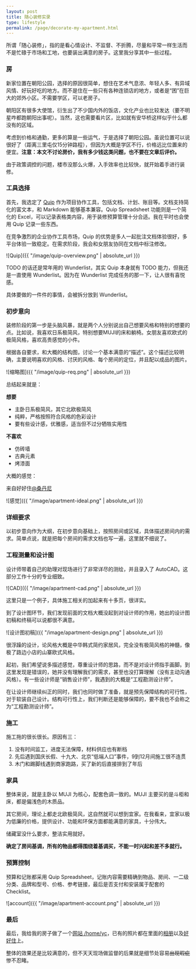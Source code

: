 ```yaml
---
layout: post
title: 随心装修实录
type: lifestyle
permalink: /page/decorate-my-apartment.html
---
```


所谓「随心装修」，指的是看心情设计、不监督、不折腾，尽量和平常一样生活而不是忙碌于市场和工地，也要装出满意的房子。这里我分享其中一些过程。

### 房

新家位置在朝阳公园，选择的原因很简单，想住在艺术气息浓、年轻人多、有异域风情、好玩好吃的地方。而不是住在一些只有各种连锁店的地方，或者是“困”在巨大的郊外小区。不需要学区，可以老房子。

朝阳区有很多大使馆，衍生出了不少国内外的饭店，文化产业也比较发达（要不明星咋都跑朝阳出事呢）。当然，这也需要看片区，比如就有安华桥这样似乎什么都没有的区域。

考虑到价格和通勤，更多的算是一些运气，于是选择了朝阳公园。虽说位置可以说很好了（距离三里屯仅15分钟路程），但因为大概是学区不行，价格远比位置来的便宜。__注意：本文不讨论房价，我有多少钱这类问题，也不要在文章后评价。__

由于政策调控的问题，楼市没那么火爆，入手效率也比较快，就开始着手进行装修。

### 工具选择

首先，我选定了 [Quip](https://quip.com/) 作为项目协作工具，包括文档、计划、账目等。文档支持简化的富文本，和 Markdown 能够基本兼容。Quip Spreadsheet 功能则是一个简化的 Excel，可以记录表格类内容，用于装修预算管理十分合适。我在平时也会使用 Quip 记录一些东西。

在竞争激烈的企业协作工具市场，Quip 的优势是多人一起批注文档体验很好，多平台体验一致稳定。在需求阶段，我会和女朋友协同在文档中标注修改。

![Quip]({{ "/image/quip-overview.png" | absolute_url }})

TODO 的话还是常年用的 Wunderlist，其实 Quip 本身就有 TODO 能力，但我还是一直使用 Wunderlist。因为在 Wunderlist 完成任务的那一下，让人很有喜悦感。

具体要做的一件件的事情，会被拆分放到 Wunderlist。

### 初步意向

装修阶段的第一步是头脑风暴，就是两个人分别说出自己想要风格和特别的想要的点。比如说，我喜欢日系极简风，特别想要MUJI的床和躺椅。女朋友喜欢欧式的极简风格，喜欢高贵感觉的小件。

根据各自要求，和大概的结构图，讨论一个基本满意的“描述”。这个描述比较明确，主要说明喜欢的风格、讨厌的风格、每个房间的定位，并且配以成品的图片。

![缩略图]({{ "/image/quip-req.png" | absolute_url }})

总结起来就是：

__想要__

* 主卧日系极简风，其它北欧极简风
* 纯粹，严格按照符合风格的色彩设计
* 要有些设计感，优雅感，适当但不过分牺牲实用性

__不喜欢__

* 仿砖墙
* 古典元素
* 烤漆面

大概的感觉：

来自好好住[@桑丹尼](https://m.haohaozhu.com/user/Z3poRTJvWi9RWlRYY0t3TVR2LzVsdz09OmZkY2UyODdkZjM2M2UzYjY0MjA4ZDYzZWM3NGQ5M2Yw.html)

![感觉]({{ "/image/apartment-ideal.png" | absolute_url }})

### 详细要求

以初步意向作为大纲，在初步意向基础上，按照房间或区域，具体描述房间内的需求。简单点说，就是把每个房间的需求文档也写一遍，这里就不细说了。

### 工程测量和设计图

设计师带着自己的助理对现场进行了非常详尽的测绘，并且录入了 AutoCAD。这部分工作十分的专业细致。

![CAD]({{ "/image/apartment-cad.png" | absolute_url }})

这里只是一个例子，具体施工相关的加起来有十多页，很详实。

到了设计图环节，我们发现前面的文档大概没起到对设计师的作用，她出的设计图初稿和终稿可以说都很不满意。

![设计图初稿]({{ "/image/apartment-design.png" | absolute_url }})

很浮躁的设计，论风格大概是中华韩式简约家居风，完全没有极简风格的神髓，像极了路边小店的山寨欧式风格。

起初，我们希望说多描述感觉，尊重设计师的思路，而不是对设计师指手画脚。到这里发现是错误的，她并没有理解我们的需求，甚至也没打算理解（没有主动沟通风格）。有一些设计师是“销售设计师”，我遇到的大概是“工程勘测设计师”。

在让设计师继续纠正的同时，我们也同时做了准备，就是预先保障结构的可行性，对于软装自己设计。结构可行性上，我们判断还是能够保障的，要不我也不会称之为“工程勘测设计师”。

### 施工

施工拖的很长很长。原因有三：

1. 没有时间监工，进度无法保障，材料供应也有断档
2. 先后遇到国庆长假、十九大、北京“低端人口”事件，9到12月间施工很不连贯
3. 木门和踢脚线遇到商家跑路，买了新的后直接排到了年后

### 家具

整体来说，就是主卧以 MUJI 为核心，配套色调一致的。MUJI 主要买的是斗柜和床，都是偏浅色的木质品。

其它房间，理论上都走北欧极简风，这自然就可以想到宜家。在我看来，宜家以极为低廉的价格，提供设计、功能和环保方面都能满意的家具，十分伟大。

储藏室没什么要求，整洁实用就好。

__确定了房间基调，所有的物品都得围绕着基调买，不能一时兴起和差不多就行。__

### 预算控制

预算和记账都采用 Quip Spreadsheet，记账内容需要精确到物品、房间、一二级分类、品牌和型号、价格、参考链接，最后是否支付和安装属于配套的 Checklist。

![account]({{ "/image/apartment-account.png" | absolute_url }})

### 最后

最后，我给我的房子做了一个[网站 /home/yc](https://crispgm.github.io/apartment/)，已有的照片都在里面的[相册](https://crispgm.github.io/apartment/albums/)以及[好好住](https://m.haohaozhu.com/user/WVBGQkl6cWx3Um15M0ozSytXR3h2dz09OmI0OGUwNzYxNGQyZmJlZDg2MjU4YWNlNDY0MTg1NDQz.html)上。

整体的效果还是比较满意的，但不天天现场做监督的后果就是细节处容易~~出现瑕疵~~惨不忍睹。
